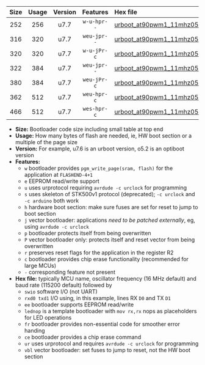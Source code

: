 |Size|Usage|Version|Features|Hex file|
|:-:|:-:|:-:|:-:|:--|
|252|256|u7.7|`w-u-hpr--`|[urboot_at90pwm1_11mhz0592_19200bps_swio_rxb0_txb1_ur.hex](https://raw.githubusercontent.com/stefanrueger/urboot.hex/main/mcus/at90pwm1/fcpu_11mhz0592/19200_bps/urboot_at90pwm1_11mhz0592_19200bps_swio_rxb0_txb1_ur.hex)|
|316|320|u7.7|`weu-jpr--`|[urboot_at90pwm1_11mhz0592_19200bps_swio_rxb0_txb1_ee_ur_vbl.hex](https://raw.githubusercontent.com/stefanrueger/urboot.hex/main/mcus/at90pwm1/fcpu_11mhz0592/19200_bps/urboot_at90pwm1_11mhz0592_19200bps_swio_rxb0_txb1_ee_ur_vbl.hex)|
|320|320|u7.7|`w-u-jPr-c`|[urboot_at90pwm1_11mhz0592_19200bps_swio_rxb0_txb1_lednop_fr_ce_ur_vbl.hex](https://raw.githubusercontent.com/stefanrueger/urboot.hex/main/mcus/at90pwm1/fcpu_11mhz0592/19200_bps/urboot_at90pwm1_11mhz0592_19200bps_swio_rxb0_txb1_lednop_fr_ce_ur_vbl.hex)|
|322|384|u7.7|`weu-jpr--`|[urboot_at90pwm1_11mhz0592_19200bps_swio_rxb0_txb1_ee_lednop_ur_vbl.hex](https://raw.githubusercontent.com/stefanrueger/urboot.hex/main/mcus/at90pwm1/fcpu_11mhz0592/19200_bps/urboot_at90pwm1_11mhz0592_19200bps_swio_rxb0_txb1_ee_lednop_ur_vbl.hex)|
|380|384|u7.7|`weu-jPr-c`|[urboot_at90pwm1_11mhz0592_19200bps_swio_rxb0_txb1_ee_lednop_fr_ce_ur_vbl.hex](https://raw.githubusercontent.com/stefanrueger/urboot.hex/main/mcus/at90pwm1/fcpu_11mhz0592/19200_bps/urboot_at90pwm1_11mhz0592_19200bps_swio_rxb0_txb1_ee_lednop_fr_ce_ur_vbl.hex)|
|362|512|u7.7|`weu-hpr-c`|[urboot_at90pwm1_11mhz0592_19200bps_swio_rxb0_txb1_ee_lednop_fr_ce_ur.hex](https://raw.githubusercontent.com/stefanrueger/urboot.hex/main/mcus/at90pwm1/fcpu_11mhz0592/19200_bps/urboot_at90pwm1_11mhz0592_19200bps_swio_rxb0_txb1_ee_lednop_fr_ce_ur.hex)|
|466|512|u7.7|`wes-hpr-c`|[urboot_at90pwm1_11mhz0592_19200bps_swio_rxb0_txb1_ee_lednop_fr_ce.hex](https://raw.githubusercontent.com/stefanrueger/urboot.hex/main/mcus/at90pwm1/fcpu_11mhz0592/19200_bps/urboot_at90pwm1_11mhz0592_19200bps_swio_rxb0_txb1_ee_lednop_fr_ce.hex)|

- **Size:** Bootloader code size including small table at top end
- **Usage:** How many bytes of flash are needed, ie, HW boot section or a multiple of the page size
- **Version:** For example, u7.6 is an urboot version, o5.2 is an optiboot version
- **Features:**
  + `w` bootloader provides `pgm_write_page(sram, flash)` for the application at `FLASHEND-4+1`
  + `e` EEPROM read/write support
  + `u` uses urprotocol requiring `avrdude -c urclock` for programming
  + `s` uses skeleton of STK500v1 protocol (deprecated); `-c urclock` and `-c arduino` both work
  + `h` hardware boot section: make sure fuses are set for reset to jump to boot section
  + `j` vector bootloader: applications *need to be patched externally*, eg, using `avrdude -c urclock`
  + `p` bootloader protects itself from being overwritten
  + `P` vector bootloader only: protects itself and reset vector from being overwritten
  + `r` preserves reset flags for the application in the register R2
  + `c` bootloader provides chip erase functionality (recommended for large MCUs)
  + `-` corresponding feature not present
- **Hex file:** typically MCU name, oscillator frequency (16 MHz default) and baud rate (115200 default) followed by
  + `swio` software I/O (not UART)
  + `rxd0 txd1` I/O using, in this example, lines RX `D0` and TX `D1`
  + `ee` bootloader supports EEPROM read/write
  + `lednop` is a template bootloader with `mov rx,rx` nops as placeholders for LED operations
  + `fr` bootloader provides non-essential code for smoother error handing
  + `ce` bootloader provides a chip erase command
  + `ur` uses urprotocol and requires `avrdude -c urclock` for programming
  + `vbl` vector bootloader: set fuses to jump to reset, not the HW boot section
